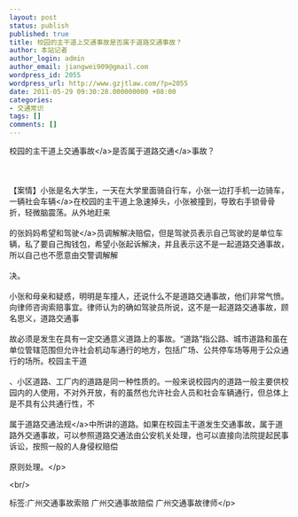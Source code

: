 ```yaml
---
layout: post
status: publish
published: true
title: 校园的主干道上交通事故是否属于道路交通事故？
author: 本站记者
author_login: admin
author_email: jiangwei909@gmail.com
wordpress_id: 2055
wordpress_url: http://www.gzjtlaw.com/?p=2055
date: 2011-05-29 09:30:28.000000000 +08:00
categories:
- 交通常识
tags: []
comments: []
---
```

<p>校园的主干道上<a>交通事故<&#47;a>是否属于<a>道路交通<&#47;a>事故？<br><br><br><br> 【案情】小张是名大学生，一天在大学里面骑自行车，小张一边打手机一边骑车，一辆社会<a>车辆<&#47;a>在校园的主干道上急速掉头，小张被撞到，导致右手锁骨骨折，轻微脑震荡。从外地赶来<br><br>的张妈妈希望和<a>驾驶<&#47;a>员调解解决赔偿，但是驾驶员表示自己驾驶的是单位车辆，私了要自己掏钱包，希望小张起诉解决，并且表示这不是一起道路交通事故，所以自己也不愿意由交警调解解<br><br>决。<br><br> 小张和母亲和疑惑，明明是车撞人，还说什么不是道路交通事故，他们非常气愤。向律师咨询索赔事宜。律师认为的确如驾驶员所说，这不是一起道路交通事故，顾名思义，道路交通事<br><br>故必须是发生在具有一定交通意义道路上的事故。&ldquo;道路&rdquo;指公路、城市道路和虽在单位管辖范围但允许社会机动车通行的地方，包括广场、公共停车场等用于公众通行的场所。校园主干道<br><br>、小区道路、工厂内的道路是同一种性质的。一般来说校园内的道路一般主要供校园内的人使用，不对外开放，有的虽然也允许社会人员和社会车辆通行，但总体上是不具有公共通行性，不<br><br>属于道路<a>交通法规<&#47;a>中所讲的道路。如果在校园主干道发生交通事故，属于道路外交通事故，可以参照道路交通法由公安机关处理，也可以直接向法院提起民事诉讼，按照一般的人身侵权赔偿<br><br>原则处理。<&#47;p><br&#47;><p>标签:广州交通事故索赔 广州交通事故赔偿 广州交通事故律师<&#47;p>
